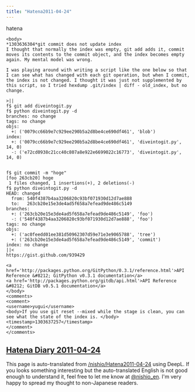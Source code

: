 ```yaml
---
title: "Hatena2011-04-24"
---
```


hatena

```
<body>
*1303636304*git commit does not update index
I thought that normally the index was empty, git add adds it, commit moves its contents to the commit object, and the index becomes empty again. My mental model was wrong.

I was playing around with writing a script like the one below so that I can see what has changed with each git operation, but when I commit, the index is not changed. I thought it was just not supplemented by this script, so I tried hexdump .git/index | diff - old_index, but no change.

>||
f$ git add diveintogit.py
f$ python diveintogit.py -d
branches: no change
tags: no change
objs:
  +: ('0079cc66b9e7c929ee290b5a2d8be4ce690df461', 'blob')
index:
  +: ('0079cc66b9e7c929ee290b5a2d8be4ce690df461', 'diveintogit.py', 14, 0)
  -: ('e72cd0938c21cc40c807a8e922e6699022c16773', 'diveintogit.py', 14, 0)


f$ git commit -m "hoge"
[foo 263cb20] hoge
 1 files changed, 1 insertions(+), 2 deletions(-)
f$ python diveintogit.py -d
HEAD: changed
  from: 540f4387b4aa3206820c93bf071930d12d7ae888
  to:   263cb20e15e3de4ad5f658a7efead9de486c5149
branches:
  +: ('263cb20e15e3de4ad5f658a7efead9de486c5149', 'foo')
  -: ('540f4387b4aa3206820c93bf071930d12d7ae888', 'foo')
tags: no change
objs:
  +: ('ac0feedd01ee381d50962307d59e71e3e9065788', 'tree')
  +: ('263cb20e15e3de4ad5f658a7efead9de486c5149', 'commit')
index: no change
||<
https://gist.github.com/939429

<a href='http://packages.python.org/GitPython/0.3.1/reference.html'>API Reference &#8212; GitPython v0.3.1 documentation</a>
<a href='http://packages.python.org/gitdb/api.html'>API Reference &#8212; GitDB v0.5.1 documentation</a>
</body>
<comments>
<comment>
<username>yugui</username>
<body>If you use git reset --mixed while the stage is clean, you can see what the state of the index is. </body>
<timestamp>1303637257</timestamp>
</comment>
</comments>
```


[Hatena Diary 2011-04-24](https://nishiohirokazu.hatenadiary.org/archive/2011/04/24)
---
This page is auto-translated from [/nishio/Hatena2011-04-24](https://scrapbox.io/nishio/Hatena2011-04-24) using DeepL. If you looks something interesting but the auto-translated English is not good enough to understand it, feel free to let me know at [@nishio_en](https://twitter.com/nishio_en). I'm very happy to spread my thought to non-Japanese readers.